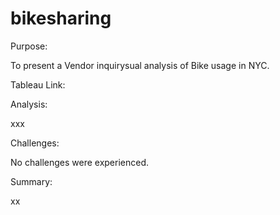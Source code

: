 # bikesharing

Purpose:

To present a Vendor inquirysual analysis of Bike usage in NYC. 

Tableau Link: 

Analysis:

xxx

Challenges:

No challenges were experienced.

Summary:

xx
